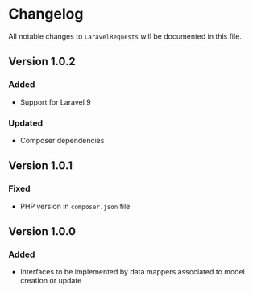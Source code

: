 # Changelog

All notable changes to `LaravelRequests` will be documented in this file.

## Version 1.0.2

### Added

- Support for Laravel 9

### Updated

- Composer dependencies

## Version 1.0.1

### Fixed

- PHP version in `composer.json` file

## Version 1.0.0

### Added

- Interfaces to be implemented by data mappers associated to model creation or update
